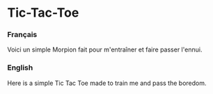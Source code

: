 # Tic-Tac-Toe
### Français
Voici un simple Morpion fait pour m'entraîner et faire passer l'ennui.

### English
Here is a simple Tic Tac Toe made to train me and pass the boredom.

